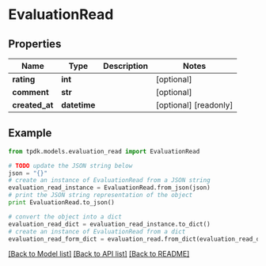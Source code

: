 # EvaluationRead



## Properties
Name | Type | Description | Notes
------------ | ------------- | ------------- | -------------
**rating** | **int** |  | [optional] 
**comment** | **str** |  | [optional] 
**created_at** | **datetime** |  | [optional] [readonly] 

## Example

```python
from tpdk.models.evaluation_read import EvaluationRead

# TODO update the JSON string below
json = "{}"
# create an instance of EvaluationRead from a JSON string
evaluation_read_instance = EvaluationRead.from_json(json)
# print the JSON string representation of the object
print EvaluationRead.to_json()

# convert the object into a dict
evaluation_read_dict = evaluation_read_instance.to_dict()
# create an instance of EvaluationRead from a dict
evaluation_read_form_dict = evaluation_read.from_dict(evaluation_read_dict)
```
[[Back to Model list]](../README.md#documentation-for-models) [[Back to API list]](../README.md#documentation-for-api-endpoints) [[Back to README]](../README.md)


